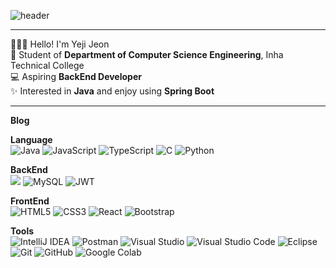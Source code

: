![header](https://capsule-render.vercel.app/api?type=venom&color=FEBEBE&height=300&section=header&text=Hello%20Yeji%20World&fontSize=90&desc=BackEnd%20Developer&descAlign=76&descAlignY=70)

<hr/>

 🙋🏻‍♀️ Hello! I'm Yeji Jeon </br>
 🏫 Student of **Department of Computer Science Engineering**, Inha Technical College </br>
 💻 Aspiring **BackEnd Developer** </br>
 ✨ Interested in **Java** and enjoy using **Spring Boot** </br>

<hr/>

**Blog** </br>

**Language** </br>
![Java](https://img.shields.io/badge/java-%23ED8B00.svg?style=square&logo=openjdk&logoColor=white)
![JavaScript](https://img.shields.io/badge/javascript-%23323330.svg?style=square&logo=javascript&logoColor=%23F7DF1E)
![TypeScript](https://img.shields.io/badge/typescript-%23007ACC.svg?style=square&logo=typescript&logoColor=white)
![C](https://img.shields.io/badge/c-%2300599C.svg?style=square&logo=c&logoColor=white)
![Python](https://img.shields.io/badge/python-3670A0?style=square&logo=python&logoColor=ffdd54)

**BackEnd** </br>
 <img src="https://img.shields.io/badge/Spring%20Boot-6DB33F?style=square&logo=Spring%20Boot&logoColor=white&height=50"/>
![MySQL](https://img.shields.io/badge/mysql-4479A1.svg?style=square&logo=mysql&logoColor=white)
![JWT](https://img.shields.io/badge/JWT-black?style=square&logo=JSON%20web%20tokens)

**FrontEnd** </br>
![HTML5](https://img.shields.io/badge/html5-%23E34F26.svg?style=square&logo=html5&logoColor=white)
![CSS3](https://img.shields.io/badge/css3-%231572B6.svg?style=square&logo=css3&logoColor=white)
![React](https://img.shields.io/badge/react-%2320232a.svg?style=square&logo=react&logoColor=%2361DAFB)
![Bootstrap](https://img.shields.io/badge/bootstrap-%238511FA.svg?style=square&logo=bootstrap&logoColor=white)

**Tools** </br>
![IntelliJ IDEA](https://img.shields.io/badge/IntelliJIDEA-000000.svg?style=square&logo=intellij-idea&logoColor=white)
![Postman](https://img.shields.io/badge/Postman-FF6C37?style=square&logo=postman&logoColor=white)
![Visual Studio](https://img.shields.io/badge/Visual%20Studio-5C2D91.svg?style=square&logo=visual-studio&logoColor=white)
![Visual Studio Code](https://img.shields.io/badge/Visual%20Studio%20Code-0078d7.svg?style=square&logo=visual-studio-code&logoColor=white)
![Eclipse](https://img.shields.io/badge/Eclipse-FE7A16.svg?style=square&logo=Eclipse&logoColor=white)
![Git](https://img.shields.io/badge/git-%23F05033.svg?style=square&logo=git&logoColor=white)
![GitHub](https://img.shields.io/badge/github-%23121011.svg?style=square&logo=github&logoColor=white)
![Google Colab](https://img.shields.io/badge/Google%20Colab-%23F9A825.svg?style=square&logo=googlecolab&logoColor=white)

<!--
style=square : 작고 얇은 둥근 모서리 사각형
style=for-the-badge : 크고 네모난 사각형
-->
 
